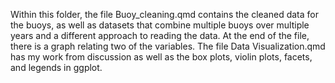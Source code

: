 Within this folder, the file Buoy_cleaning.qmd contains the cleaned data for the buoys, as well as datasets that combine multiple buoys over multiple years and a different approach to reading the data. At the end of the file, there is a graph relating two of the variables.
The file Data Visualization.qmd has my work from discussion as well as the box plots, violin plots, facets, and legends in ggplot.
